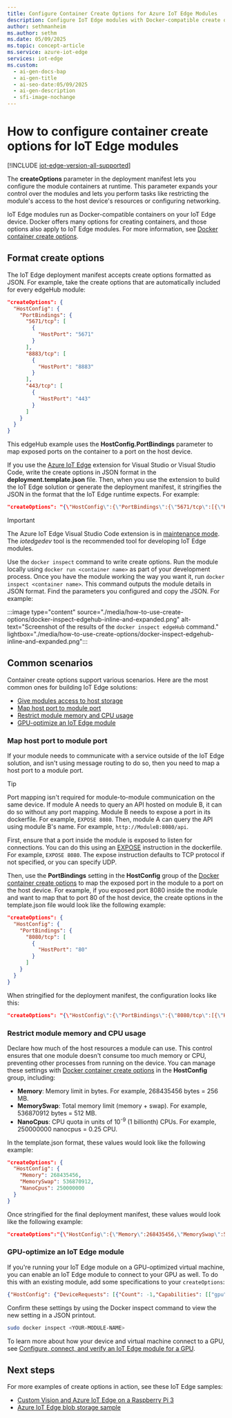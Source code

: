 ```yaml
---
title: Configure Container Create Options for Azure IoT Edge Modules
description: Configure IoT Edge modules with Docker-compatible create options for tasks like port mapping, memory limits, and GPU optimization.
author: sethmanheim
ms.author: sethm
ms.date: 05/09/2025
ms.topic: concept-article
ms.service: azure-iot-edge
services: iot-edge
ms.custom:
  - ai-gen-docs-bap
  - ai-gen-title
  - ai-seo-date:05/09/2025
  - ai-gen-description
  - sfi-image-nochange
---
```


# How to configure container create options for IoT Edge modules

[!INCLUDE [iot-edge-version-all-supported](includes/iot-edge-version-all-supported.md)]

The **createOptions** parameter in the deployment manifest lets you configure the module containers at runtime. This parameter expands your control over the modules and lets you perform tasks like restricting the module's access to the host device's resources or configuring networking.

IoT Edge modules run as Docker-compatible containers on your IoT Edge device. Docker offers many options for creating containers, and those options also apply to IoT Edge modules. For more information, see [Docker container create options](https://docs.docker.com/engine/api/v1.32/#operation/ContainerCreate).

## Format create options

The IoT Edge deployment manifest accepts create options formatted as JSON. For example, take the create options that are automatically included for every edgeHub module:

```json
"createOptions": {
  "HostConfig": {
    "PortBindings": {
      "5671/tcp": [
        {
          "HostPort": "5671"
        }
      ],
      "8883/tcp": [
        {
          "HostPort": "8883"
        }
      ],
      "443/tcp": [
        {
          "HostPort": "443"
        }
      ]
    }
  }
}
```

This edgeHub example uses the **HostConfig.PortBindings** parameter to map exposed ports on the container to a port on the host device.

If you use the [Azure IoT Edge](https://marketplace.visualstudio.com/items?itemName=vsciot-vscode.azure-iot-edge) extension for Visual Studio or Visual Studio Code, write the create options in JSON format in the **deployment.template.json** file. Then, when you use the extension to build the IoT Edge solution or generate the deployment manifest, it stringifies the JSON in the format that the IoT Edge runtime expects. For example:

```json
"createOptions": "{\"HostConfig\":{\"PortBindings\":{\"5671/tcp\":[{\"HostPort\":\"5671\"}],\"8883/tcp\":[{\"HostPort\":\"8883\"}],\"443/tcp\":[{\"HostPort\":\"443\"}]}}}"
```

> [!IMPORTANT]
> The Azure IoT Edge Visual Studio Code extension is in [maintenance mode](https://github.com/microsoft/vscode-azure-iot-edge/issues/639). The *iotedgedev* tool is the recommended tool for developing IoT Edge modules.

Use the `docker inspect` command to write create options. Run the module locally using `docker run <container name>` as part of your development process. Once you have the module working the way you want it, run `docker inspect <container name>`. This command outputs the module details in JSON format. Find the parameters you configured and copy the JSON. For example:

:::image type="content" source="./media/how-to-use-create-options/docker-inspect-edgehub-inline-and-expanded.png" alt-text="Screenshot of the results of the `docker inspect edgeHub` command." lightbox="./media/how-to-use-create-options/docker-inspect-edgehub-inline-and-expanded.png":::

## Common scenarios

Container create options support various scenarios. Here are the most common ones for building IoT Edge solutions:

* [Give modules access to host storage](how-to-access-host-storage-from-module.md)
* [Map host port to module port](#map-host-port-to-module-port)
* [Restrict module memory and CPU usage](#restrict-module-memory-and-cpu-usage)
* [GPU-optimize an IoT Edge module](#gpu-optimize-an-iot-edge-module)

### Map host port to module port

If your module needs to communicate with a service outside of the IoT Edge solution, and isn't using message routing to do so, then you need to map a host port to a module port.

>[!TIP]
>Port mapping isn't required for module-to-module communication on the same device. If module A needs to query an API hosted on module B, it can do so without any port mapping. Module B needs to expose a port in its dockerfile. For example, `EXPOSE 8080`. Then, module A can query the API using module B's name. For example, `http://ModuleB:8080/api`.

First, ensure that a port inside the module is exposed to listen for connections. You can do this using an [EXPOSE](https://docs.docker.com/engine/reference/builder/#expose) instruction in the dockerfile. For example, `EXPOSE 8080`. The expose instruction defaults to TCP protocol if not specified, or you can specify UDP.

Then, use the **PortBindings** setting in the **HostConfig** group of the [Docker container create options](https://docs.docker.com/engine/api/v1.32/#operation/ContainerCreate) to map the exposed port in the module to a port on the host device. For example, if you exposed port 8080 inside the module and want to map that to port 80 of the host device, the create options in the template.json file would look like the following example:

```json
"createOptions": {
  "HostConfig": {
    "PortBindings": {
      "8080/tcp": [
        {
          "HostPort": "80"
        }
      ]
    }
  }
}
```

When stringified for the deployment manifest, the configuration looks like this:

```json
"createOptions": "{\"HostConfig\":{\"PortBindings\":{\"8080/tcp\":[{\"HostPort\":\"80\"}]}}}"
```

### Restrict module memory and CPU usage

Declare how much of the host resources a module can use. This control ensures that one module doesn't consume too much memory or CPU, preventing other processes from running on the device. You can manage these settings with [Docker container create options](https://docs.docker.com/engine/api/v1.32/#operation/ContainerCreate) in the **HostConfig** group, including:

* **Memory**: Memory limit in bytes. For example, 268435456 bytes = 256 MB.
* **MemorySwap**: Total memory limit (memory + swap). For example, 536870912 bytes = 512 MB.
* **NanoCpus**: CPU quota in units of 10<sup>-9</sup> (1 billionth) CPUs. For example, 250000000 nanocpus = 0.25 CPU.

In the template.json format, these values would look like the following example:

```json
"createOptions": {
  "HostConfig": {
    "Memory": 268435456,
    "MemorySwap": 536870912,
    "NanoCpus": 250000000
  }
}
```

Once stringified for the final deployment manifest, these values would look like the following example:

```json
"createOptions":"{\"HostConfig\":{\"Memory\":268435456,\"MemorySwap\":536870912,\"CpuPeriod\":25000}}"
```

### GPU-optimize an IoT Edge module

If you're running your IoT Edge module on a GPU-optimized virtual machine, you can enable an IoT Edge module to connect to your GPU as well. To do this with an existing module, add some specifications to your `createOptions`:

```json
{"HostConfig": {"DeviceRequests": [{"Count": -1,"Capabilities": [["gpu"]]}]}}
```

Confirm these settings by using the Docker inspect command to view the new setting in a JSON printout.

```bash
sudo docker inspect <YOUR-MODULE-NAME>
```

To learn more about how your device and virtual machine connect to a GPU, see [Configure, connect, and verify an IoT Edge module for a GPU](configure-connect-verify-gpu.md).

## Next steps

For more examples of create options in action, see these IoT Edge samples:

* [Custom Vision and Azure IoT Edge on a Raspberry Pi 3](https://github.com/Azure-Samples/custom-vision-service-iot-edge-raspberry-pi)
* [Azure IoT Edge blob storage sample](https://github.com/Azure-Samples/azure-iotedge-blobstorage-sample)
